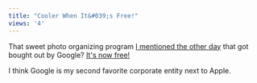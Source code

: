 ```yaml
---
title: "Cooler When It&#039;s Free!"
views: '4'
---
```

<p>That sweet photo organizing program <a href="http://www.mennoboy.com/chris/archives/001077.html">I mentioned the other day</a> that got bought out by Google?  <a href="http://www.picasa.com/google/">It's now free!</a></p>
<p>I think Google is my second favorite corporate entity next to Apple.</p>
